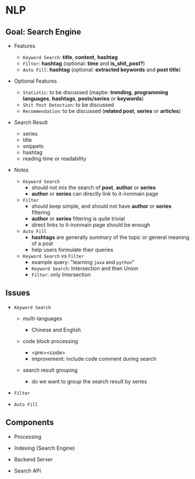 # NLP


## Goal: Search Engine

- Features
  - `Keyword Search`: **title**, **content**, **hashtag**
  - `Filter`: **hashtag** (optional: **time** and **is_shit_post?**)
  - `Auto Fill`: **hashtag** (optional: **extracted keywords** and **post title**)

- Optional Features
  - `Statistic`: to be discussed (maybe: **trending**, **programming
    languages**, **hashtags**, **posts/series** or **keywords**)
  - `Shit Post Detection`: to be discussed
  - `Recommendation`: to be discussed (**related post**, **series** or **articles**)

- Search Result
  - series
  - title
  - snippets
  - hashtag
  - reading time or readability

- Notes
  - `Keyword Search`
    - should not mix the search of **post**, **author** or **series**
    - **author** or **series** can directly link to it-ironmain page
  - `Filter`
    - should keep simple, and should not have **author** or **series** filtering
    - **author** or **series** filtering is quite trivial
    - direct links to it-ironmain page should be enough
  - `Auto Fill`
    - **hashtags** are generally summary of the topic or general meaning of a post
    - help users formulate their queries
  - `Keyword Search` vs `Filter`
    - example query: "learning `java` and `python`"
    - `Keyword Search`: Intersection and then Union
    - `Filter`: only Intersection


## Issues

- `Keyword Search`

  - multi-languages
    - Chinese and English

  - code block processing
    - \<pre\>\<code\>
    - improvement: include code comment during search

  - search result grouping
    - do we want to group the search result by series

- `Filter`

- `Auto Fill`


## Components

- Processing

- Indexing (Search Engine)

- Backend Server

- Search API
